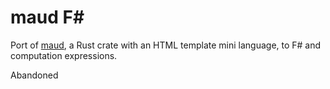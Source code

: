 # maud F#

Port of [maud](https://maud.lambda.xyz), a Rust crate with an HTML template mini language, to F# and computation expressions.

Abandoned